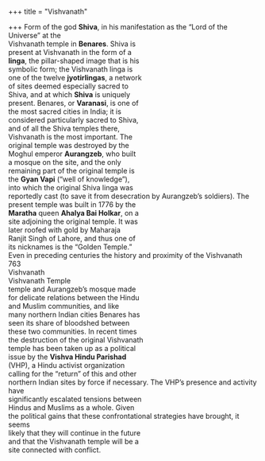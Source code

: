 +++
title = "Vishvanath"

+++
Form of the god **Shiva**, in his manifestation as the “Lord of the Universe” at the  
Vishvanath temple in **Benares**. Shiva is  
present at Vishvanath in the form of a  
**linga**, the pillar-shaped image that is his  
symbolic form; the Vishvanath linga is  
one of the twelve **jyotirlingas**, a network  
of sites deemed especially sacred to  
Shiva, and at which **Shiva** is uniquely  
present. Benares, or **Varanasi**, is one of  
the most sacred cities in India; it is  
considered particularly sacred to Shiva,  
and of all the Shiva temples there,  
Vishvanath is the most important. The  
original temple was destroyed by the  
Moghul emperor **Aurangzeb**, who built  
a mosque on the site, and the only  
remaining part of the original temple is  
the **Gyan Vapi** (“well of knowledge”),  
into which the original Shiva linga was  
reportedly cast (to save it from desecration by Aurangzeb’s soldiers). The present temple was built in 1776 by the  
**Maratha** queen **Ahalya Bai Holkar**, on a  
site adjoining the original temple. It was  
later roofed with gold by Maharaja  
Ranjit Singh of Lahore, and thus one of  
its nicknames is the “Golden Temple.”  
Even in preceding centuries the history and proximity of the Vishvanath  
763  
Vishvanath  
Vishvanath Temple  
temple and Aurangzeb’s mosque made  
for delicate relations between the Hindu  
and Muslim communities, and like  
many northern Indian cities Benares has  
seen its share of bloodshed between  
these two communities. In recent times  
the destruction of the original Vishvanath  
temple has been taken up as a political  
issue by the **Vishva Hindu Parishad**  
(VHP), a Hindu activist organization  
calling for the “return” of this and other  
northern Indian sites by force if necessary. The VHP’s presence and activity have  
significantly escalated tensions between  
Hindus and Muslims as a whole. Given  
the political gains that these confrontational strategies have brought, it seems  
likely that they will continue in the future  
and that the Vishvanath temple will be a  
site connected with conflict.